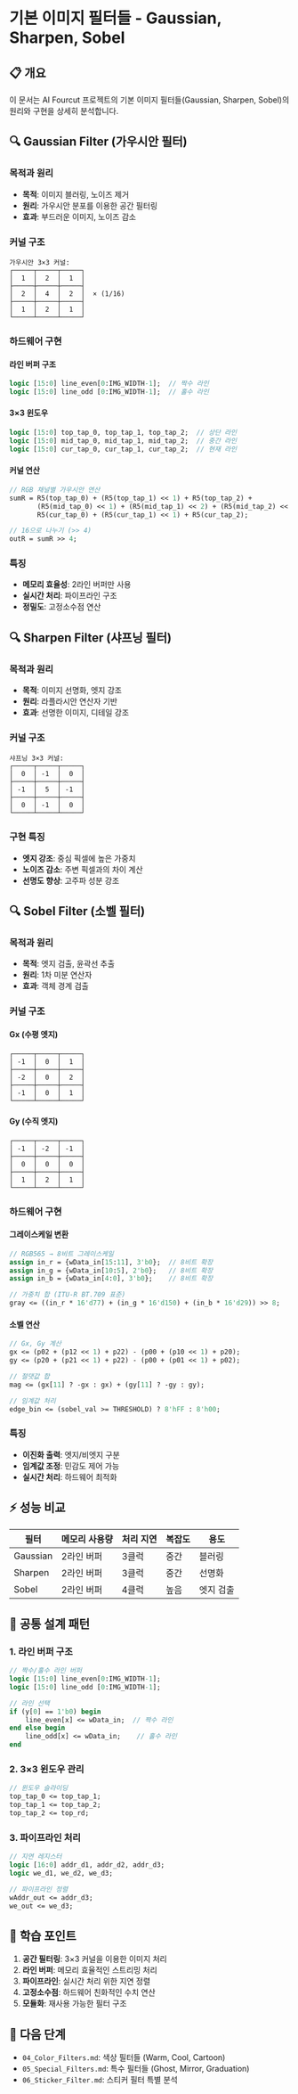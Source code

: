 # 기본 이미지 필터들 - Gaussian, Sharpen, Sobel

## 📋 개요
이 문서는 AI Fourcut 프로젝트의 기본 이미지 필터들(Gaussian, Sharpen, Sobel)의 원리와 구현을 상세히 분석합니다.

## 🔍 Gaussian Filter (가우시안 필터)

### **목적과 원리**
- **목적**: 이미지 블러링, 노이즈 제거
- **원리**: 가우시안 분포를 이용한 공간 필터링
- **효과**: 부드러운 이미지, 노이즈 감소

### **커널 구조**
```
가우시안 3×3 커널:
┌─────┬─────┬─────┐
│  1  │  2  │  1  │
├─────┼─────┼─────┤
│  2  │  4  │  2  │  × (1/16)
├─────┼─────┼─────┤
│  1  │  2  │  1  │
└─────┴─────┴─────┘
```

### **하드웨어 구현**

#### **라인 버퍼 구조**
```systemverilog
logic [15:0] line_even[0:IMG_WIDTH-1];  // 짝수 라인
logic [15:0] line_odd [0:IMG_WIDTH-1];  // 홀수 라인
```

#### **3×3 윈도우**
```systemverilog
logic [15:0] top_tap_0, top_tap_1, top_tap_2;  // 상단 라인
logic [15:0] mid_tap_0, mid_tap_1, mid_tap_2;  // 중간 라인
logic [15:0] cur_tap_0, cur_tap_1, cur_tap_2;  // 현재 라인
```

#### **커널 연산**
```systemverilog
// RGB 채널별 가우시안 연산
sumR = R5(top_tap_0) + (R5(top_tap_1) << 1) + R5(top_tap_2) +
       (R5(mid_tap_0) << 1) + (R5(mid_tap_1) << 2) + (R5(mid_tap_2) << 1) +
       R5(cur_tap_0) + (R5(cur_tap_1) << 1) + R5(cur_tap_2);

// 16으로 나누기 (>> 4)
outR = sumR >> 4;
```

### **특징**
- **메모리 효율성**: 2라인 버퍼만 사용
- **실시간 처리**: 파이프라인 구조
- **정밀도**: 고정소수점 연산

## 🔍 Sharpen Filter (샤프닝 필터)

### **목적과 원리**
- **목적**: 이미지 선명화, 엣지 강조
- **원리**: 라플라시안 연산자 기반
- **효과**: 선명한 이미지, 디테일 강조

### **커널 구조**
```
샤프닝 3×3 커널:
┌─────┬─────┬─────┐
│  0  │ -1  │  0  │
├─────┼─────┼─────┤
│ -1  │  5  │ -1  │
├─────┼─────┼─────┤
│  0  │ -1  │  0  │
└─────┴─────┴─────┘
```

### **구현 특징**
- **엣지 강조**: 중심 픽셀에 높은 가중치
- **노이즈 감소**: 주변 픽셀과의 차이 계산
- **선명도 향상**: 고주파 성분 강조

## 🔍 Sobel Filter (소벨 필터)

### **목적과 원리**
- **목적**: 엣지 검출, 윤곽선 추출
- **원리**: 1차 미분 연산자
- **효과**: 객체 경계 검출

### **커널 구조**

#### **Gx (수평 엣지)**
```
┌─────┬─────┬─────┐
│ -1  │  0  │  1  │
├─────┼─────┼─────┤
│ -2  │  0  │  2  │
├─────┼─────┼─────┤
│ -1  │  0  │  1  │
└─────┴─────┴─────┘
```

#### **Gy (수직 엣지)**
```
┌─────┬─────┬─────┐
│ -1  │ -2  │ -1  │
├─────┼─────┼─────┤
│  0  │  0  │  0  │
├─────┼─────┼─────┤
│  1  │  2  │  1  │
└─────┴─────┴─────┘
```

### **하드웨어 구현**

#### **그레이스케일 변환**
```systemverilog
// RGB565 → 8비트 그레이스케일
assign in_r = {wData_in[15:11], 3'b0};  // 8비트 확장
assign in_g = {wData_in[10:5], 2'b0};   // 8비트 확장
assign in_b = {wData_in[4:0], 3'b0};    // 8비트 확장

// 가중치 합 (ITU-R BT.709 표준)
gray <= ((in_r * 16'd77) + (in_g * 16'd150) + (in_b * 16'd29)) >> 8;
```

#### **소벨 연산**
```systemverilog
// Gx, Gy 계산
gx <= (p02 + (p12 << 1) + p22) - (p00 + (p10 << 1) + p20);
gy <= (p20 + (p21 << 1) + p22) - (p00 + (p01 << 1) + p02);

// 절댓값 합
mag <= (gx[11] ? -gx : gx) + (gy[11] ? -gy : gy);

// 임계값 처리
edge_bin <= (sobel_val >= THRESHOLD) ? 8'hFF : 8'h00;
```

### **특징**
- **이진화 출력**: 엣지/비엣지 구분
- **임계값 조정**: 민감도 제어 가능
- **실시간 처리**: 하드웨어 최적화

## ⚡ 성능 비교

| 필터 | 메모리 사용량 | 처리 지연 | 복잡도 | 용도 |
|------|---------------|-----------|--------|------|
| Gaussian | 2라인 버퍼 | 3클럭 | 중간 | 블러링 |
| Sharpen | 2라인 버퍼 | 3클럭 | 중간 | 선명화 |
| Sobel | 2라인 버퍼 | 4클럭 | 높음 | 엣지 검출 |

## 🔧 공통 설계 패턴

### **1. 라인 버퍼 구조**
```systemverilog
// 짝수/홀수 라인 버퍼
logic [15:0] line_even[0:IMG_WIDTH-1];
logic [15:0] line_odd [0:IMG_WIDTH-1];

// 라인 선택
if (y[0] == 1'b0) begin
    line_even[x] <= wData_in;  // 짝수 라인
end else begin
    line_odd[x] <= wData_in;    // 홀수 라인
end
```

### **2. 3×3 윈도우 관리**
```systemverilog
// 윈도우 슬라이딩
top_tap_0 <= top_tap_1;
top_tap_1 <= top_tap_2;
top_tap_2 <= top_rd;
```

### **3. 파이프라인 처리**
```systemverilog
// 지연 레지스터
logic [16:0] addr_d1, addr_d2, addr_d3;
logic we_d1, we_d2, we_d3;

// 파이프라인 정렬
wAddr_out <= addr_d3;
we_out <= we_d3;
```

## 🎯 학습 포인트

1. **공간 필터링**: 3×3 커널을 이용한 이미지 처리
2. **라인 버퍼**: 메모리 효율적인 스트리밍 처리
3. **파이프라인**: 실시간 처리 위한 지연 정렬
4. **고정소수점**: 하드웨어 친화적인 수치 연산
5. **모듈화**: 재사용 가능한 필터 구조

## 📝 다음 단계
- `04_Color_Filters.md`: 색상 필터들 (Warm, Cool, Cartoon)
- `05_Special_Filters.md`: 특수 필터들 (Ghost, Mirror, Graduation)
- `06_Sticker_Filter.md`: 스티커 필터 특별 분석
